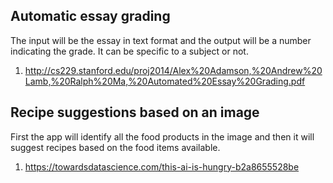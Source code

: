 ## Automatic essay grading 
The input will be the essay in text format and the output will be a number indicating the grade. It can be specific to a subject or not.<br/>
1. http://cs229.stanford.edu/proj2014/Alex%20Adamson,%20Andrew%20Lamb,%20Ralph%20Ma,%20Automated%20Essay%20Grading.pdf

## Recipe suggestions based on an image
First the app will identify all the food products in the image and then it will suggest recipes based on the food items available.<br/>
1. https://towardsdatascience.com/this-ai-is-hungry-b2a8655528be

